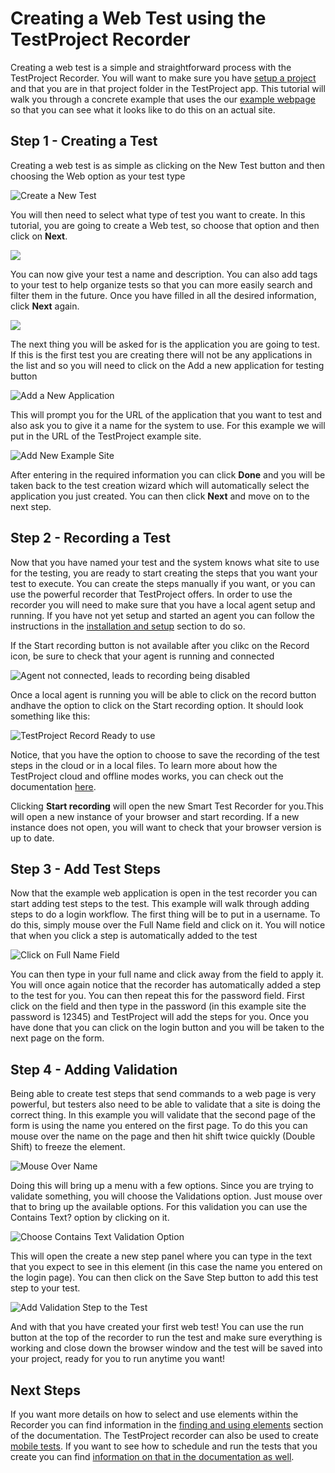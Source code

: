 # Creating a Web Test using the TestProject Recorder

Creating a web test is a simple and straightforward process with the TestProject Recorder. You will want to make sure you have [setup a project](introduction-to-web-testing.md#getting-ready) and that you are in that project folder in the TestProject app.  This tutorial will walk you through a concrete example that uses the our [example webpage](https://example.testproject.io%20) so that you can see what it looks like to do this on an actual site. 

## Step 1 - Creating a Test

Creating a web test is as simple as clicking on the New Test button and then choosing the Web option as your test type

![Create a New Test](../../.gitbook/assets/image%20%28255%29.png)

You will then need to select what type of test you want to create. In this tutorial, you are going to create a Web test, so choose that option and then click on **Next**.

![](../../.gitbook/assets/image%20%28360%29.png)

You can now give your test a name and description. You can also add tags to your test to help organize tests so that you can more easily search and filter them in the future. Once you have filled in all the desired information, click **Next** again. 

![](../../.gitbook/assets/image%20%28259%29.png)

The next thing you will be asked for is the application you are going to test. If this is the first test you are creating there will not be any applications in the list and so you will need to click on the Add a new application for testing button

![Add a New Application](../../.gitbook/assets/image%20%28116%29.png)

This will prompt you for the URL of the application that you want to test and also ask you to give it a name for the system to use. For this example we will put in the URL of the TestProject example site.

![Add New Example Site](../../.gitbook/assets/image%20%28216%29.png)

After entering in the required information you can click **Done** and you will be taken back to the test creation wizard which will automatically select the application you just created. You can then click **Next** and move on to the next step.

## Step 2 - Recording a Test

Now that you have named your test and the system knows what site to use for the testing, you are ready to start creating the steps that you want your test to execute.  You can create the steps manually if you want, or you can use the powerful recorder that TestProject offers. In order to use the recorder you will need to make sure that you have a local agent setup and running.  If you have not yet setup and started an agent you can follow the instructions in the [installation and setup](../../getting-started/installation-and-setup.md) section to do so.  

If the Start recording button is not available after you clikc on the Record icon, be sure to check that your agent is running and connected

![Agent not connected, leads to recording being disabled](../../.gitbook/assets/image%20%28267%29.png)

Once a local agent is running you will be able to click on the record button andhave the option to click on the Start recording option.  It should look something like this:

![TestProject Record Ready to use](../../.gitbook/assets/image%20%28342%29.png)

Notice, that you have the option to choose to save the recording of the test steps in the cloud or in a local files. To learn more about how the TestProject cloud and offline modes works, you can check out the documentation [here](../../getting-started/hybrid-cloud-and-offline-mode/). 

Clicking **Start recording** will open the new Smart Test Recorder for you.This will open a new instance of your browser and start recording. If a new instance does not open, you will want to check that your browser version is up to date.

## Step 3 - Add Test Steps

Now that the example web application is open in the test recorder you can start adding test steps to the test. This example will walk through adding steps to do a login workflow. The first thing will be to put in a username. To do this, simply mouse over the Full Name field and click on it.  You will notice that when you click a step is automatically added to the test

![Click on Full Name Field](../../.gitbook/assets/image%20%28168%29.png)

You can then type in your full name and click away from the field to apply it.  You will once again notice that the recorder has automatically added a step to the test for you. You can then repeat this for the password field. First click on the field and then type in the password \(in this example site the password is 12345\) and TestProject will add the steps for you.  Once you have done that you can click on the login button and you will be taken to the next page on the form. 

## Step 4 - Adding Validation

Being able to create test steps that send commands to a web page is very powerful, but testers also need to be able to validate that a site is doing the correct thing. In this example you will validate that the second page of the form is using the name you entered on the first page. To do this you can mouse over the name on the page and then hit shift twice quickly \(Double Shift\) to freeze the element.

![Mouse Over Name](../../.gitbook/assets/image%20%2844%29%20%281%29.png)

Doing this will bring up a menu with a few options. Since you are trying to validate something, you will choose the Validations option. Just mouse over that to bring up the available options. For this validation you can use the Contains Text? option by clicking on it.

![Choose Contains Text Validation Option](../../.gitbook/assets/image%20%28213%29.png)

This will open the create a new step panel where you can type in the text that you expect to see in this element \(in this case the name you entered on the login page\). You can then click on the Save Step button to add this test step to your test. 

![Add Validation Step to the Test](../../.gitbook/assets/image%20%28214%29.png)

And with that you have created your first web test!  You can use the run button at the top of the recorder to run the test and make sure everything is working and close down the browser window and the test will be saved into your project, ready for you to run anytime you want!

## Next Steps

If you want more details on how to select and use elements within the Recorder you can find information in the [finding and using elements](../finding-and-using-elements/) section of the documentation. The TestProject recorder can also be used to create [mobile tests](../mobile-testing/). If you want to see how to schedule and run the tests that you create you can find [information on that in the documentation as well](../../schedule-and-run-tests/create-and-schedule-jobs.md).

